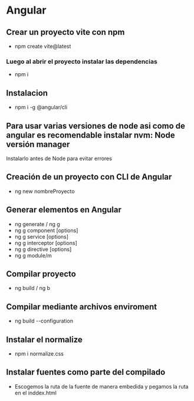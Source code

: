 # Angular

## Crear un  proyecto vite con npm

 - npm create vite@latest

### Luego al abrir el proyecto instalar las dependencias

 - npm i

## Instalacion

 - npm i -g @angular/cli

## Para usar varias versiones de node asi como de angular es recomendable instalar nvm: Node versión manager

Instalarlo antes de Node para evitar errores

## Creación de un proyecto con CLI de Angular

 - ng new nombreProyecto 

## Generar elementos en Angular

 - ng generate / ng g <schematic>
 - ng g component <name> [options]
 - ng g service <name> [options]
 - ng g interceptor <name> [options]
 - ng g directive <name> [options] 
 - ng g module/m <moduleName>

## Compilar proyecto

 - ng build <project> / ng b

## Compilar mediante archivos enviroment

 - ng build --configuration <name-enviroment>

## Instalar el normalize

 - npm i normalize.css

## Instalar fuentes como parte del compilado

 - Escogemos la ruta de la fuente de manera embedida y pegamos la ruta en el inddex.html